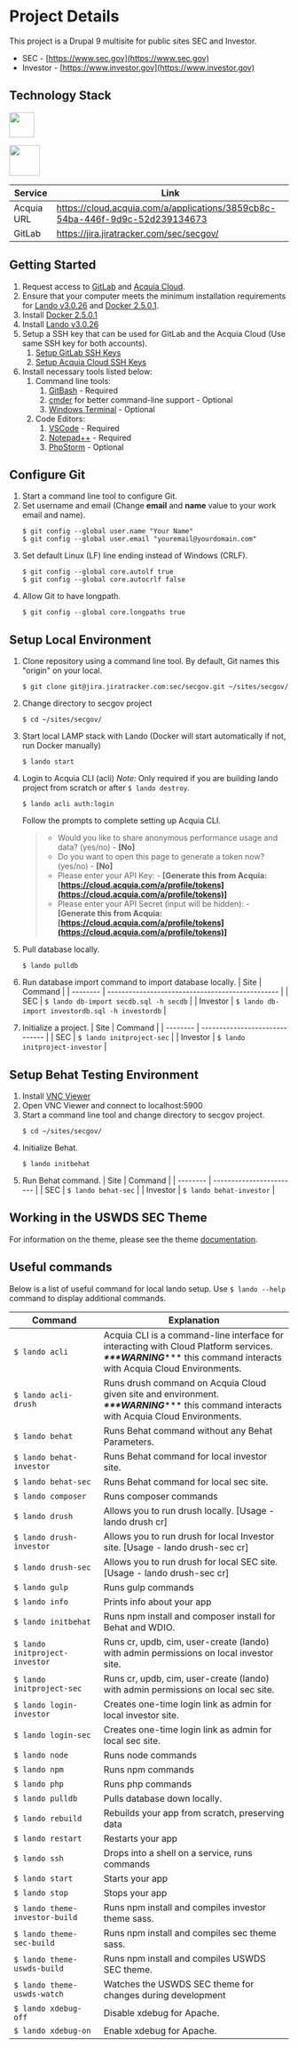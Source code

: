 # Project Details

This project is a Drupal 9 multisite for public sites SEC and Investor.

- SEC - [https://www.sec.gov](https://www.sec.gov)
- Investor - [https://www.investor.gov](https://www.investor.gov)

## Technology Stack
<a href="https://www.acquia.com/"><img height="45" src="https://www.acquia.com/themes/custom/juice/logo.svg"></a>

<a href="https://www.drupal.org/"><img height="55" src="https://www.drupal.org/files/Wordmark_blue_RGB.png"></a>


| Service    | Link                                                                         |
| ---------- | ---------------------------------------------------------------------------- |
| Acquia URL | https://cloud.acquia.com/a/applications/3859cb8c-54ba-446f-9d9c-52d239134673 |
| GitLab     | https://jira.jiratracker.com/sec/secgov/                                     |
## Getting Started

1. Request access to [GitLab](https://jira.jiratracker.com/sec/secgov/) and [Acquia Cloud](https://cloud.acquia.com/a/applications/3859cb8c-54ba-446f-9d9c-52d239134673).
2. Ensure that your computer meets the minimum installation requirements for [Lando v3.0.26](https://docs.lando.dev/basics/installation.html#system-requirements) and [Docker 2.5.0.1](https://docs.lando.dev/basics/installation.html#docker-engine-requirements).
3. Install [Docker 2.5.0.1](https://docs.docker.com/docker-for-windows/release-notes/#docker-desktop-community-2501)
4. Install [Lando v3.0.26](https://github.com/lando/lando/releases/tag/v3.0.26)
5. Setup a SSH key that can be used for GitLab and the Acquia Cloud (Use same SSH key for both accounts).
    1. [Setup GitLab SSH Keys](https://docs.gitlab.com/ee/ssh/#generate-an-ssh-key-pair)
    2. [Setup Acquia Cloud SSH Keys](https://docs.acquia.com/cloud-platform/manage/ssh/enable/add-key/)
6. Install necessary tools listed below:
    1. Command line tools:
        1. [GitBash](https://git-scm.com/downloads) - Required
        2. [cmder](https://cmder.net/) for better command-line support - Optional
        3. [Windows Terminal](https://www.microsoft.com/en-us/p/windows-terminal/9n0dx20hk701) - Optional
    2. Code Editors:
        1. [VSCode](https://code.visualstudio.com/download) - Required
        2. [Notepad++](https://notepad-plus-plus.org/download) - Required
        3. [PhpStorm](https://www.jetbrains.com/phpstorm/) - Optional

## Configure Git
1. Start a command line tool to configure Git.
2. Set username and email (Change **email** and **name** value to your work email and name).
    ```
    $ git config --global user.name "Your Name"
    $ git config --global user.email "youremail@yourdomain.com"
    ```
2. Set default Linux (LF) line ending instead of Windows (CRLF).
    ```
    $ git config --global core.autolf true
    $ git config --global core.autocrlf false
    ```
3. Allow Git to have longpath.
    ```
    $ git config --global core.longpaths true
    ```
## Setup Local Environment
1. Clone repository using a command line tool. By default, Git names this "origin" on your local.
    ```
    $ git clone git@jira.jiratracker.com:sec/secgov.git ~/sites/secgov/
    ```
2. Change directory to secgov project
    ```
    $ cd ~/sites/secgov/
    ```
3. Start local LAMP stack with Lando (Docker will start automatically if not, run Docker manually)
    ```
    $ lando start
    ```
4. Login to Acquia CLI (acli) *Note:* Only required if you are building lando project from scratch or after `$ lando destroy`.
    ```
    $ lando acli auth:login
    ```

    Follow the prompts to complete setting up Acquia CLI.
    > - Would you like to share anonymous performance usage and data? (yes/no) - **[No]**
    > - Do you want to open this page to generate a token now? (yes/no) - **[No]**
    > - Please enter your API Key: - **[Generate this from Acquia: [https://cloud.acquia.com/a/profile/tokens](https://cloud.acquia.com/a/profile/tokens)]**
    > - Please enter your API Secret (input will be hidden): - **[Generate this from Acquia: [https://cloud.acquia.com/a/profile/tokens](https://cloud.acquia.com/a/profile/tokens)]**
5. Pull database locally.
    ```
    $ lando pulldb
    ```
6. Run database import command to import database locally.
    | Site     | Command                                          |
    | -------- | ------------------------------------------------ |
    | SEC      | `$ lando db-import secdb.sql -h secdb`           |
    | Investor | `$ lando db-import investordb.sql -h investordb` |

7. Initialize a project.
    | Site     | Command                        |
    | -------- | ------------------------------ |
    | SEC      | `$ lando initproject-sec`      |
    | Investor | `$ lando initproject-investor` |

## Setup Behat Testing Environment
1. Install [VNC Viewer](https://www.realvnc.com/en/connect/download/viewer/)
2. Open VNC Viewer and connect to localhost:5900
3. Start a command line tool and change directory to secgov project.
    ```
    $ cd ~/sites/secgov/
    ```
4. Initialize Behat.
    ```
    $ lando initbehat
    ```
5. Run Behat command.
    | Site     | Command                  |
    | -------- | ------------------------ |
    | SEC      | `$ lando behat-sec`      |
    | Investor | `$ lando behat-investor` |
    
## Working in the USWDS SEC Theme

For information on the theme, please see the theme [documentation](/docroot/themes/custom/uswds_sec/README.md).

## Useful commands

Below is a list of useful command for local lando setup. Use `$ lando --help` command to display additional commands.

| Command                        | Explanation                                                                                                                                                                |
| --------------------------     | -------------------------------------------------------------------------------------------------------------------------------------------------------------------------- |
| `$ lando acli`                 | Acquia CLI is a command-line interface for interacting with Cloud Platform services. <br/>***\*\*\*WARNING***\*\*\* this command interacts with Acquia Cloud Environments. |
| `$ lando acli-drush`           | Runs drush command on Acquia Cloud given site and environment. <br/>***\*\*\*WARNING***\*\*\* this command interacts with Acquia Cloud Environments.                       |
| `$ lando behat`                | Runs Behat command without any Behat Parameters.                                                                                                                           |
| `$ lando behat-investor`       | Runs Behat command for local investor site.                                                                                                                                |
| `$ lando behat-sec`            | Runs Behat command for local sec site.                                                                                                                                     |
| `$ lando composer`             | Runs composer commands                                                                                                                                                     |
| `$ lando drush`                | Allows you to run drush locally. [Usage - lando drush cr]                                                                                                                  |
| `$ lando drush-investor`       | Allows you to run drush for local Investor site. [Usage - lando drush-sec cr]                                                                                              |
| `$ lando drush-sec`            | Allows you to run drush for local SEC site. [Usage - lando drush-sec cr]                                                                                                   |
| `$ lando gulp`                 | Runs gulp commands                                                                                                                                                         |
| `$ lando info`                 | Prints info about your app                                                                                                                                                 |
| `$ lando initbehat`            | Runs npm install and composer install for Behat and WDIO.                                                                                                                  |
| `$ lando initproject-investor` | Runs cr, updb, cim, user-create (lando) with admin permissions on local investor site.                                                                                     |
| `$ lando initproject-sec`      | Runs cr, updb, cim, user-create (lando) with admin permissions on local sec site.                                                                                          |
| `$ lando login-investor`       | Creates one-time login link as admin for local investor site.                                                                                                              |
| `$ lando login-sec`            | Creates one-time login link as admin for local sec site.                                                                                                                   |
| `$ lando node`                 | Runs node commands                                                                                                                                                         |
| `$ lando npm`                  | Runs npm commands                                                                                                                                                          |
| `$ lando php`                  | Runs php commands                                                                                                                                                          |
| `$ lando pulldb`               | Pulls database down locally.                                                                                                                                               |
| `$ lando rebuild`              | Rebuilds your app from scratch, preserving data                                                                                                                            |
| `$ lando restart`              | Restarts your app                                                                                                                                                          |
| `$ lando ssh`                  | Drops into a shell on a service, runs commands                                                                                                                             |
| `$ lando start`                | Starts your app                                                                                                                                                            |
| `$ lando stop`                 | Stops your app                                                                                                                                                             |
| `$ lando theme-investor-build` | Runs npm install and compiles investor theme sass.                                                                                                                         |
| `$ lando theme-sec-build`      | Runs npm install and compiles sec theme sass.                                                                                                                              |
| `$ lando theme-uswds-build`      | Runs npm install and compiles USWDS SEC theme.                                                                                                                              |
| `$ lando theme-uswds-watch`      | Watches the USWDS SEC theme for changes during development                                                                                                                              |
| `$ lando xdebug-off`           | Disable xdebug for Apache.                                                                                                                                                 |
| `$ lando xdebug-on`             | Enable xdebug for Apache.                                                                                                                                                  |
